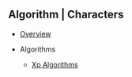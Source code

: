 ## Algorithm | Characters

  * [Overview](/)

* Algorithms
  * [Xp Algorithms](algorithms/character/xp.md)